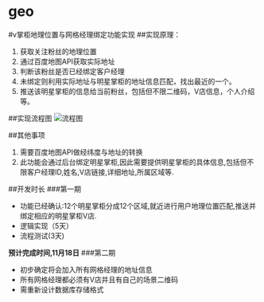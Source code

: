 # geo
#v掌柜地理位置与网格经理绑定功能实现
##实现原理：
1. 获取关注粉丝的地理位置
2. 通过百度地图API获取实际地址
3. 判断该粉丝是否已经绑定客户经理
4. 未绑定则利用实际地址与明星掌柜的地址信息匹配，找出最近的一个。
5. 推送该明星掌柜的信息给当前粉丝，包括但不限二维码，V店信息，个人介绍等。

##实现流程图
![流程图](https://attachments.tower.im/tower/aabc6a28b73e4b078e138f3cac94abc8?filename=%E5%9C%B0%E7%90%86%E4%BD%8D%E7%BD%AE%E5%BC%80%E5%8F%91.png)

##其他事项
1. 需要百度地图API做经纬度与地址的转换
2. 此功能会通过后台绑定明星掌柜,因此需要提供明星掌柜的具体信息,包括但不限客户经理ID,姓名,V店链接,详细地址,所属区域等.

##开发时长
###第一期
- 功能已经确认:12个明星掌柜分成12个区域,就近进行用户地理位置匹配,推送并绑定相应的明星掌柜V店.
- 逻辑实现（5天）
- 流程测试(3天)

**预计完成时间,11月18日**
###第二期
- 初步确定将会加入所有网格经理的地址信息
- 所有网格经理都必须有V店并且有自己的场景二维码
- 需重新设计数据库存储格式
